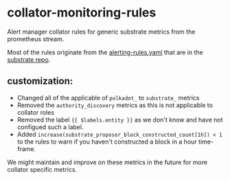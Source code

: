 # collator-monitoring-rules
Alert manager collator rules for generic substrate metrics from the prometheus stream.

Most of the rules originate from the [alerting-rules.yaml](https://raw.githubusercontent.com/paritytech/substrate/master/.maintain/monitoring/alerting-rules/alerting-rules.yaml) that are in the [substrate repo](https://github.com/paritytech/substrate).

## customization:
- Changed all of the applicable of `polkadot_` to `substrate_` metrics
- Removed the `authority_discovery` metrics as this is not applicable to collator roles
- Removed the label `{{ $labels.entity }}` as we don't know and have not configued such a label. 
- Added `increase(substrate_proposer_block_constructed_count[1h]) < 1` to the rules to warn if you haven't constructed a block in a hour time-frame.

We might maintain and improve on these metrics in the future for more collator specific metrics. 
